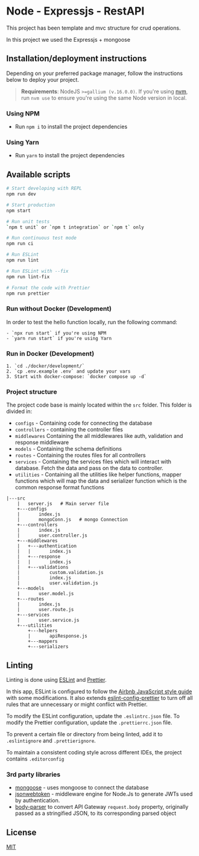# Node - Expressjs - RestAPI

This project has been template and mvc structure for crud operations.

In this project we used the Expressjs + mongoose

## Installation/deployment instructions

Depending on your preferred package manager, follow the instructions below to deploy your project.

> **Requirements**: NodeJS `>=gallium (v.16.0.0)`. If you're using [nvm](https://github.com/nvm-sh/nvm), run `nvm use` to ensure you're using the same Node version in local.

### Using NPM

- Run `npm i` to install the project dependencies

### Using Yarn

- Run `yarn` to install the project dependencies

## Available scripts

```bash
# Start developing with REPL
npm run dev

# Start production
npm start

# Run unit tests
`npm t unit` or `npm t integration` or `npm t` only

# Run continuous test mode
npm run ci

# Run ESLint
npm run lint

# Run ESLint with --fix
npm run lint-fix

# Format the code with Prettier
npm run prettier
```

### Run without Docker (Development)

In order to test the hello function locally, run the following command:

    - `npx run start` if you're using NPM
    - `yarn run start` if you're using Yarn

### Run in Docker (Development)

    1. `cd ./docker/development/`
    2. `cp .env.example .env` and update your vars
    3. Start with docker-compose: `docker compose up -d`

### Project structure

The project code base is mainly located within the `src` folder. This folder is divided in:

- `configs` - Containing code for connecting the database
- `controllers` - containing the controller files
- `middlewares` Containing the all middlewares like auth, validation and response middleware
- `models` - Containing the schema definitions
- `routes` - Containing the routes files for all controllers
- `services` - Containing the services files which will interact with database. Fetch the data and pass on the data to controller.
- `utilities` - Containing all the utilities like helper functions, mapper functions which will map the data and serializer function which is the common response format functions

```
|---src
    |   server.js   # Main server file
    +---configs
    |       index.js
    |       mongoConn.js   # mongo Connection
    +---controllers
    |       index.js
    |       user.controller.js
    +---middlewares
    |   +---authentication
    |   |       index.js
    |   +---response
    |   |       index.js
    |   +---validations
    |           custom.validation.js
    |           index.js
    |           user.validation.js
    +---models
    |       user.model.js
    +---routes
    |       index.js
    |       user.route.js
    +---services
    |       user.service.js
    +---utilities
        +---helpers
        |       apiResponse.js
        +---mappers
        +---serializers
```

## Linting

Linting is done using [ESLint](https://eslint.org/) and [Prettier](https://prettier.io).

In this app, ESLint is configured to follow the [Airbnb JavaScript style guide](https://github.com/airbnb/javascript/tree/master/packages/eslint-config-airbnb-base) with some modifications. It also extends [eslint-config-prettier](https://github.com/prettier/eslint-config-prettier) to turn off all rules that are unnecessary or might conflict with Prettier.

To modify the ESLint configuration, update the `.eslintrc.json` file. To modify the Prettier configuration, update the `.prettierrc.json` file.

To prevent a certain file or directory from being linted, add it to `.eslintignore` and `.prettierignore`.

To maintain a consistent coding style across different IDEs, the project contains `.editorconfig`

### 3rd party libraries

- [mongoose](https://github.com/Automattic/mongoose) - uses mongoose to connect the database
- [jsonwebtoken](https://github.com/auth0/node-jsonwebtoken) - middleware engine for Node.Js to generate JWTs used by authentication.
- [body-parser](https://github.com/expressjs/body-parser) to convert API Gateway `request.body` property, originally passed as a stringified JSON, to its corresponding parsed object

## License

[MIT](LICENSE)
